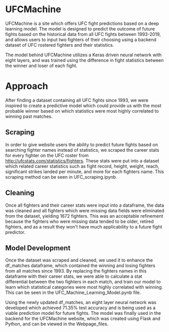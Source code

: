 # UFCMachine

UFCMachine is a site which offers UFC fight predictions based on a deep learning model. The model is designed to predict the outcome of future fights based on the historical data from all UFC fights between 1993-2019, and allows users to input two fighters of their choosing using a backend dataset of UFC rostered fighters and their statistics.

The model behind UFCMachine utilizes a Keras driven neural network with eight layers, and was trained using the difference in fight statistics between the winner and loser of each fight.

# Approach

After finding a dataset containing all UFC fights since 1993, we were inspired to create a predictive model which could provide us with the most probable winner based on which statistics were most highly correlated to winning past matches.

Scraping
-------------
In order to give website users the ability to predict future fights based on searching fighter names instead of statistics, we scraped the career stats for every fighter on the UFC roster from http://ufcstats.com/statistics/fighters. These stats were put into a dataset which related career statistics such as fight record, height, weight, reach, significant strikes landed per minute, and more for each fighters name. This scraping method can be seen in UFC_scraping.ipynb.

Cleaning
------------
Once all fighters and their career stats were input into a dataframe, the data was cleaned and all fighters which were missing data fields were eliminated from the dataset, yielding 1672 fighters. This was an acceptable refinement because the fighters who were missing data tended to be older, retired fighters, and as a result they won't have much applicability to a future fight predictor. 

Model Development
-------------
Once the dataset was scraped and cleaned, we used it to enhance the df_matches dataframe, which contained the winning and losing fighters from all matches since 1993. By replacing the fighters names in this dataframe with their career stats, we were able to calculate a stat differential between the two fighters in each match, and train our model to learn which statistical categories were most highly correlated with winning. This can be seen in the UFC_Machine_Learning_Model.pynb file.

Using the newly updated df_matches, an eight layer neural network was developed which achieved 71.35% test accuracy and is being used as a viable prediction model for future fights. The model was finally used in the backend for the UFCMachine website, which was created using Flask and Python, and can be viewed in the Webpage_files.
